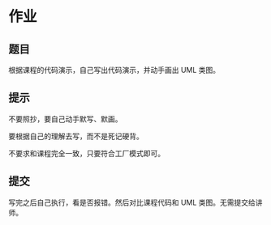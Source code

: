 # 作业

## 题目

根据课程的代码演示，自己写出代码演示，并动手画出 UML 类图。

## 提示

不要照抄，要自己动手默写、默画。

要根据自己的理解去写，而不是死记硬背。

不要求和课程完全一致，只要符合工厂模式即可。

## 提交

写完之后自己执行，看是否报错。然后对比课程代码和 UML 类图。无需提交给讲师。
